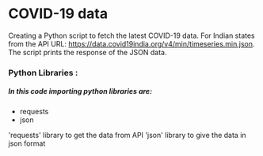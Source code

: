 #  COVID-19 data
 Creating a Python script to fetch the latest COVID-19 data.
 For Indian states from the API URL: https://data.covid19india.org/v4/min/timeseries.min.json.
 The script prints the response of the JSON data.
 ### Python Libraries :
 ##### In this code importing python libraries are:
 - requests
 - json
   
 'requests' library to get the data from API
 'json' library to give the data in json format 

